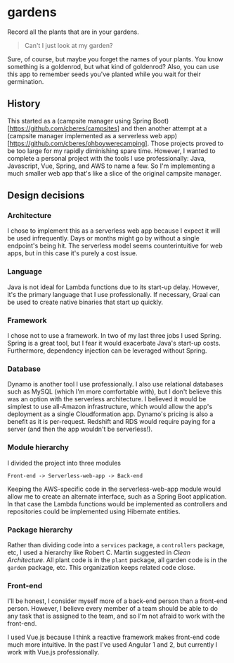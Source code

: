 # gardens

Record all the plants that are in your gardens.

> Can't I just look at my garden?

Sure, of course, but maybe you forget the names of your plants.
You know something is a goldenrod, but what kind of goldenrod?
Also, you can use this app to remember seeds you've planted while you wait for their germination.

## History

This started as a (campsite manager using Spring Boot)[https://github.com/cberes/campsites]
and then another attempt at a (campsite manager implemented as a serverless web app)[https://github.com/cberes/ohboywerecamping].
Those projects proved to be too large for my rapidly diminishing spare time.
However, I wanted to complete a personal project with the tools I use professionally: Java, Javascript, Vue, Spring, and AWS to name a few.
So I'm implementing a much smaller web app that's like a slice of the original campsite manager.

## Design decisions

### Architecture

I chose to implement this as a serverless web app because I expect it will be used infrequently.
Days or months might go by without a single endpoint's being hit.
The serverless model seems counterintuitive for web apps, but in this case it's purely a cost issue.

### Language

Java is not ideal for Lambda functions due to its start-up delay.
However, it's the primary language that I use professionally.
If necessary, Graal can be used to create native binaries that start up quickly.

### Framework

I chose not to use a framework. In two of my last three jobs I used Spring.
Spring is a great tool, but I fear it would exacerbate Java's start-up costs.
Furthermore, dependency injection can be leveraged without Spring.

### Database

Dynamo is another tool I use professionally.
I also use relational databases such as MySQL (which I'm more comfortable with),
but I don't believe this was an option with the serverless architecture.
I believed it would be simplest to use all-Amazon infrastructure,
which would allow the app's deployment as a single Cloudformation app.
Dynamo's pricing is also a benefit as it is per-request. Redshift and RDS would require paying for a server
(and then the app wouldn't be serverless!).

### Module hierarchy

I divided the project into three modules

    Front-end -> Serverless-web-app -> Back-end

Keeping the AWS-specific code in the serverless-web-app module
would allow me to create an alternate interface, such as a Spring Boot application.
In that case the Lambda functions would be implemented as controllers and
repositories could be implemented using Hibernate entities.

### Package hierarchy

Rather than dividing code into a `services` package, a `controllers` package, etc, I used a hierarchy like
Robert C. Martin suggested in *Clean Architecture*. All plant code is in the `plant` package,
all garden code is in the `garden` package, etc. This organization keeps related code close.

### Front-end

I'll be honest, I consider myself more of a back-end person than a front-end person.
However, I believe every member of a team should be able to do any task that is assigned to the team,
and so I'm not afraid to work with the front-end.

I used Vue.js because I think a reactive framework makes front-end code much more intuitive.
In the past I've used Angular 1 and 2, but currently I work with Vue.js professionally.